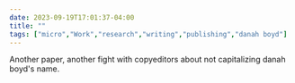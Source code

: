 ```yaml
---
date: 2023-09-19T17:01:37-04:00
title: ""
tags: ["micro","Work","research","writing","publishing","danah boyd"]
---
```

Another paper, another fight with copyeditors about not capitalizing danah boyd's name.